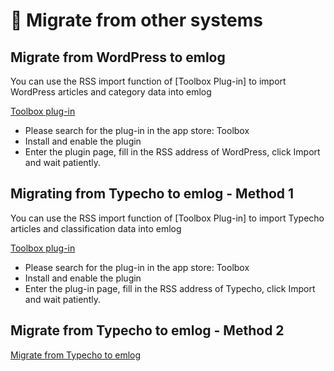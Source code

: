 # &#x1F366; Migrate from other systems

## Migrate from WordPress to emlog

You can use the RSS import function of [Toolbox Plug-in] to import WordPress articles and category data into emlog

[Toolbox plug-in](https://www.emlog.net/plugin/detail/622)

- Please search for the plug-in in the app store: Toolbox
- Install and enable the plugin
- Enter the plugin page, fill in the RSS address of WordPress, click Import and wait patiently.

## Migrating from Typecho to emlog - Method 1

You can use the RSS import function of [Toolbox Plug-in] to import Typecho articles and classification data into emlog

[Toolbox plug-in](https://www.emlog.net/plugin/detail/622)

- Please search for the plug-in in the app store: Toolbox
- Install and enable the plugin
- Enter the plug-in page, fill in the RSS address of Typecho, click Import and wait patiently.

## Migrate from Typecho to emlog - Method 2

[Migrate from Typecho to emlog](tp2Pro.md)
